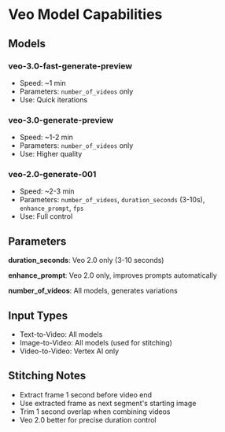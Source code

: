 # Veo Model Capabilities

## Models

### veo-3.0-fast-generate-preview
- Speed: ~1 min
- Parameters: `number_of_videos` only
- Use: Quick iterations

### veo-3.0-generate-preview  
- Speed: ~1-2 min
- Parameters: `number_of_videos` only
- Use: Higher quality

### veo-2.0-generate-001
- Speed: ~2-3 min  
- Parameters: `number_of_videos`, `duration_seconds` (3-10s), `enhance_prompt`, `fps`
- Use: Full control

## Parameters

**duration_seconds**: Veo 2.0 only (3-10 seconds)

**enhance_prompt**: Veo 2.0 only, improves prompts automatically

**number_of_videos**: All models, generates variations

## Input Types

- Text-to-Video: All models
- Image-to-Video: All models (used for stitching)
- Video-to-Video: Vertex AI only

## Stitching Notes

- Extract frame 1 second before video end
- Use extracted frame as next segment's starting image
- Trim 1 second overlap when combining videos
- Veo 2.0 better for precise duration control